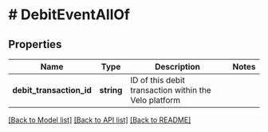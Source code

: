 # # DebitEventAllOf

## Properties

Name | Type | Description | Notes
------------ | ------------- | ------------- | -------------
**debit_transaction_id** | **string** | ID of this debit transaction within the Velo platform |

[[Back to Model list]](../../README.md#models) [[Back to API list]](../../README.md#endpoints) [[Back to README]](../../README.md)

